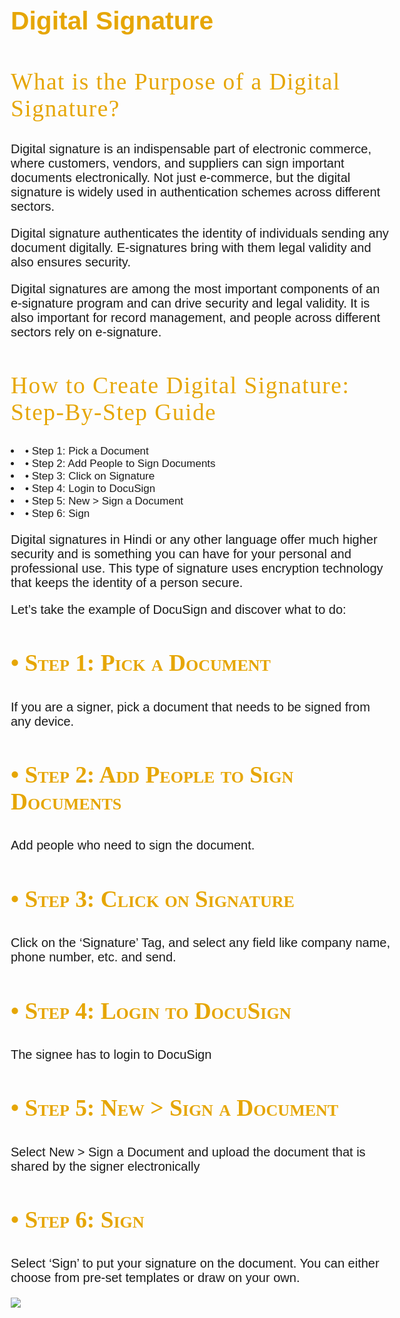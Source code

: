 <!DOCTYPE html>
<html>
  <head>
    <title>Web Content Accessibility Guidlines , what are?</title>
    <meta charset="utf-8">
  </head>
  <body>
    <style>
      body {
        font-size: 17px;
        font-family: sans-serif;
        margin:4em;
      }
      h1 {
        font-weight: 550;
        font-size:2.4em; 
        color:rgb(230, 166, 5);
      }
      h2 {
        color:rgb(230, 166, 5);
        font-weight: 450;
        font-family: cursive;
        font-size: 2.2em;
        text-indet: 8mm;
        letter-spacing: 1.5px;
      }
      h3 {
        color: rgb(230, 166, 5);
        font-variant: small-caps;
        font-family: cursive;
        font-size: 2.2em;
        text-indet: 8mm;
        font-weight: 550;
      }
        p {
          font-weight: normal;
          font-size: 20px;
          font-family: sans-serif;
          text-indet: 6mm;
         }
    </style>
<h1><strong>Digital Signature</strong></h1>
    <h2>What is the Purpose of a Digital Signature?</h2>
    <p>Digital signature is an indispensable part of electronic commerce, where customers, vendors, and suppliers can sign important documents electronically. Not just e-commerce, but the digital signature is widely used in authentication schemes across different sectors.</p>
    <p>Digital signature authenticates the identity of individuals sending any document digitally. E-signatures bring with them legal validity and also ensures security.</p>
    <p>Digital signatures are among the most important components of an e-signature program and can drive security and legal validity. It is also important for record management, and people across different sectors rely on e-signature.</p>
    <h2>How to Create Digital Signature: Step-By-Step Guide</h2>
    <li>•	Step 1: Pick a Document</li>
    <li>•	Step 2: Add People to Sign Documents </li>
    <li>•	Step 3: Click on Signature</li>
    <li>•	Step 4: Login to DocuSign </li>
    <li>•	Step 5: New > Sign a Document  </li>
    <li>•	Step 6: Sign  </li>
    <p>Digital signatures in Hindi or any other language offer much higher security and is something you can have for your personal and professional use. This type of signature uses encryption technology that keeps the identity of a person secure.</p>
    <p>Let’s take the example of DocuSign and discover what to do:</p>
    <h3>•	Step 1: Pick a Document</h3>
    <p>If you are a signer, pick a document that needs to be signed from any device.</p>
    <h3>•	Step 2: Add People to Sign Documents</h3>
    <p>Add people who need to sign the document.</p>
    <h3>•	Step 3: Click on Signature</h3>
    <p>Click on the ‘Signature’ Tag, and select any field like company name, phone number, etc. and send.</p>
    <h3>•	Step 4: Login to DocuSign</h3>
    <p>The signee has to login to DocuSign</p>
    <h3>•	Step 5: New > Sign a Document</h3>
    <p>Select New > Sign a Document and upload the document that is shared by the signer electronically</p>
    <h3>•	Step 6: Sign</h3>
    <p>Select ‘Sign’ to put your signature on the document. You can either choose from pre-set templates or draw on your own.</p>
    <img src=https://images.app.goo.gl/hnRzYMvmULAkkyUW7"/>
    
    
    
    
    
    
    
    
    
